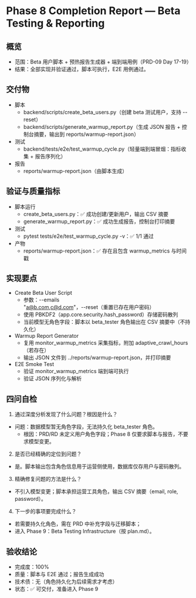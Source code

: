 # Phase 8 Completion Report — Beta Testing & Reporting

## 概览
- 范围：Beta 用户脚本 + 预热报告生成器 + 端到端用例（PRD-09 Day 17-19）
- 结果：全部实现并验证通过，脚本可执行，E2E 用例通过。

## 交付物
- 脚本
  - backend/scripts/create_beta_users.py（创建 beta 测试用户，支持 --reset）
  - backend/scripts/generate_warmup_report.py（生成 JSON 报告 + 控制台摘要，输出到 reports/warmup-report.json）
- 测试
  - backend/tests/e2e/test_warmup_cycle.py（轻量端到端冒烟：指标收集 + 报告序列化）
- 报告
  - reports/warmup-report.json（由脚本生成）

## 验证与质量指标
- 脚本运行
  - create_beta_users.py：✅ 成功创建/更新用户，输出 CSV 摘要
  - generate_warmup_report.py：✅ 成功生成报告，控制台打印摘要
- 测试
  - pytest tests/e2e/test_warmup_cycle.py -v：✅ 1/1 通过
- 产物
  - reports/warmup-report.json：✅ 存在且包含 warmup_metrics 与时间戳

## 实现要点
- Create Beta User Script
  - 参数：--emails "a@b.com,c@d.com"，--reset（重置已存在用户密码）
  - 使用 PBKDF2（app.core.security.hash_password）存储密码散列
  - 当前模型无角色字段：脚本以 beta_tester 角色输出在 CSV 摘要中（不持久化）
- Warmup Report Generator
  - 复用 monitor_warmup_metrics 采集指标，附加 adaptive_crawl_hours（若存在）
  - 输出 JSON 文件到 ../reports/warmup-report.json，并打印摘要
- E2E Smoke Test
  - 验证 monitor_warmup_metrics 端到端可执行
  - 验证 JSON 序列化与解析

## 四问自检
1) 通过深度分析发现了什么问题？根因是什么？
- 问题：数据模型暂无角色字段，无法持久化 beta_tester 角色。
  - 根因：PRD/RD 未定义用户角色字段；Phase 8 仅要求脚本与报告，不要求模型变更。

2) 是否已经精确的定位到问题？
- 是。脚本输出包含角色信息用于运营侧使用，数据库仅存用户与密码散列。

3) 精确修复问题的方法是什么？
- 不引入模型变更；脚本承担运营工具角色，输出 CSV 摘要（email, role, password）。

4) 下一步的事项要完成什么？
- 若需要持久化角色，需在 PRD 中补充字段与迁移脚本；
- 进入 Phase 9：Beta Testing Infrastructure（按 plan.md）。

## 验收结论
- 完成度：100%
- 质量：脚本与 E2E 通过；报告生成成功
- 技术债：无（角色持久化为后续需求才考虑）
- 状态：✅ 可交付，准备进入 Phase 9

